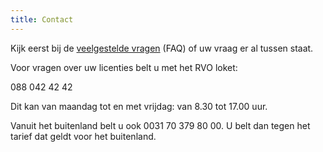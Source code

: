 ```yaml
---
title: Contact
---
```

Kijk eerst bij de [veelgestelde vragen](/faq) (FAQ) of uw vraag er al tussen staat.

Voor vragen over uw licenties belt u met het RVO loket:

088 042 42 42

Dit kan van maandag tot en met vrijdag: van 8.30 tot 17.00 uur.

Vanuit het buitenland belt u ook 0031 70 379 80 00. U belt dan tegen het tarief dat geldt voor het buitenland.